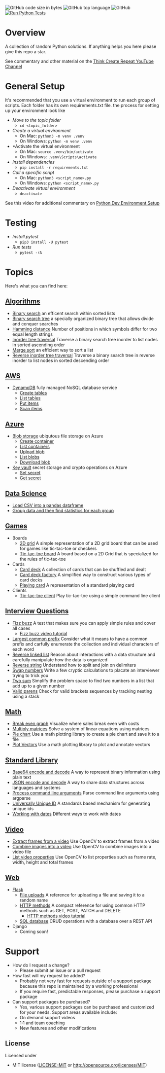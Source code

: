 ![GitHub code size in bytes](https://img.shields.io/github/languages/code-size/ccozad/python-playground)
![GitHub top language](https://img.shields.io/github/languages/top/ccozad/python-playground)
![GitHub](https://img.shields.io/github/license/ccozad/python-playground)
[![Run Python Tests](https://github.com/ccozad/python-playground/actions/workflows/pytest.yml/badge.svg)](https://github.com/ccozad/python-playground/actions/workflows/pytest.yml)

# Overview
 A collection of random Python solutions. If anything helps you here please give this repo a star.

 See commentary and other material on the [Think Create Repeat YouTube Channel](https://www.youtube.com/channel/UC1g9I6VprOjOn48jWC0mzmA)

# General Setup
It's recommended that you use a virtual environment to run each group of scripts. Each folder has its own requirements.txt file. the process for setting up your environment look like

 - *Move to the topic folder*
   - `cd <topic_folder>`
 - *Create a virtual environment*
   - On Mac: `python3 -m venv .venv`
   - On Windows: `python -m venv .venv`
 - *Activate the virtual environment
   - On Mac: `source .venv/bin/activate`
   - On Windows: `.venv\Scripts\activate`
 - *Install dependencies*
   - `pip install -r requirements.txt`
 - *Call a specific script*
   - On Mac: `python3 <script_name>.py`
   - On Windows: `python <script_name>.py`
 - *Deactivate virtual environment*
   - `deactivate`

See this video for additional commentary on [Python Dev Environment Setup](https://www.youtube.com/watch?v=tk5WHjVuC4Q)

# Testing

 - *Install pytest*
   - `pip3 install -U pytest`
 - *Run tests*
   - `pytest -rA`

# Topics
Here's what you can find here:

## [Algorithms](/algorithms/)
- [Binary search](/algorithms/binary_search_client.py) an efficent search within sorted lists
- [Binary search tree](/algorithms/binary_tree.py) a specially organized binary tree that allows divide and conquer searches
- [Hamming distance](/algorithms/hamming_distance.py) Number of positions in which symbols differ for two equal length strings
- [Inorder tree traversal](/algorithms/binary_search_tree_walker.py) Traverse a binary search tree inorder to list nodes in sorted ascending order
- [Merge sort](/algorithms/merge_sort_client.py) an efficient way to sort a list
- [Reverse inorder tree traversal](/algorithms/binary_search_tree_walker.py) Traverse a binary search tree in reverse inorder to list nodes in sorted descending order

## [AWS](/aws/)
 - [DynamoDB](/aws/dynamodb/) fully managed NoSQL database service
   - [Create tables](/aws/dynamodb/create_tables.py) 
   - [List tables](/aws/dynamodb/list_tables.py) 
   - [Put items](/aws/dynamodb/put_items.py)
   - [Scan items](/aws/dynamodb/scan_items.py)

## [Azure](/azure/)
 - [Blob storage](/azure/blob_storage/) ubiqutous file storage on Azure
   - [Create container](/azure/blob_storage/create_container.py) 
   - [List containers](/azure/blob_storage/list_containers.py) 
   - [Upload blob](/azure/blob_storage/upload_blob.py) 
   - [List blobs](/azure/blob_storage/list_blobs.py) 
   - [Download blob](/azure/blob_storage/download_blob.py)
 - [Key vault](/azure/key_vault/) secret storage and crypto operations on Azure
   - [Set secret](/azure/key_vault/set_secret.py)
   - [Get secret](/azure/key_vault/get_secret.py)

## [Data Science](/data_science/)
 - [Load CSV into a pandas dataframe](/data_science/load_csv.py) 
 - [Group data and then find statistics for each group](/data_science/stats_by_group.py)

## [Games](/games/)
 - Boards
   - [2D grid](/games/boards/grid_2d.py) A simple representation of a 2D grid board that can be used for games like tic-tac-toe or checkers
   - [Tic-tac-toe board](/games/boards/tic_tac_toe_board.py) A board based on a 2D Grid that is specialized for the rules of tic-tac-toe
 - Cards
   - [Card deck](/games/cards/card_deck.py) A collection of cards that can be shuffled and dealt
   - [Card deck factory](/games/cards/card_deck_factory.py) A simplified way to construct various types of card decks
   - [Playing card](/games/cards/playing_card.py) A representation of a standard playing card
 - Clients
   - [Tic-tac-toe client](/games/game_clients/tic_tac_toe_client.py) Play tic-tac-toe using a simple command line client

## [Interview Questions](/interview_questions/)
 - [Fizz buzz](/interview_questions/fizz_buzz.py) A test that makes sure you can apply simple rules and cover all cases
    - [Fizz buzz video tutorial](https://www.youtube.com/watch?v=8Kc7iAyuIkU)
 - [Largest common prefix](/interview_questions/largest_common_prefix.py) Consider what it means to have a common prefix and carfully enumerate the collection and individual characters of each word
 - [Reverse linked list](/interview_questions/reverse_linked_list.py) Reason about interactions with a data structure and carefully manipulate how the data is organized
 - [Reverse string](/nterview_questions/reverse_string) Understand how to split and join on delimiters 
 - [Swap numbers](/interview_questions/swap_numbers.py) Write a few cryptic calculations to placate an interviewer trying to trick you
 - [Two sum](/interview_questions/two_sum.py) Simplify the problem space to find two numbers in a list that add up to a given number
 - [Valid parens](/interview_questions/valid_parens.py) Check for valid brackets sequences by tracking nesting using a stack

## [Math](/math/)
 - [Break even graph](/math/break_even_chart.py) Visualize where sales break even with costs
 - [Multiply matrices](/math/multiply_matrices.py) Solve a system of linear equations using matrices
 - [Pie chart](/math/pie_chart.py) Use a math plotting library to create a pie chart and save it to a file
 - [Plot Vectors](/math/plot_vectors.py) Use a math plotting library to plot and annotate vectors


## [Standard Library](/standard_library/)
 - [Base64 encode and decode](/standard_library/base64_example.py) A way to represent binary information using plain text
 - [JSON encode and decode](/standard_library/json_example.py) A way to share data structures across languages and systems
 - [Process command line arguments](/standard_library/argparse_example.py) Parse command line arguments using argparse
 - [Universally Unique ID](/standard_library/uuid_example.py) A standards based mechanism for generating unique ids
 - [Working with dates](/standard_library/datetime_example.py) Different ways to work with dates

## [Video](/video/)
 - [Extract frames from a video](/video/extract_video_frames.py) Use OpenCV to extract frames from a video
 - [Combine images into a video](/video/video_from_images.py) Use OpenCV to combine images into a video file
 - [List video properties](/video/video_properties.py) Use OpenCV to list properties such as frame rate, width, height and total frames

## [Web](/web/)
 - [Flask](/web/flask/)
   - [File uploads](/web/flask/file_uploads/app.py) A reference for uploading a file and saving it to a random name
   - [HTTP methods](/web/flask/http_methods/app.py) A compact reference for using common HTTP methods such as GET, POST, PATCH and DELETE
      - [HTTP methods video tutorial](https://www.youtube.com/watch?v=8pZwHItj0tg)
   - [SQL database](/web/flask/sql_database/) CRUD operations with a database over a REST API
 - Django
   - Coming soon!

# Support
 - How do I request a change?
   - Please submit an issue or a pull request
 - How fast will my request be added?
   - Probably not very fast for requests outside of a support package because this repo is maintained by a working professional
   - If you require fast, predictable responses, please purchase a support package
 - Can support packages be purchased?
   - Yes, various support packages can be purchased and customized for your needs. Support areas available include:
   - On demand support videos
   - 1:1 and team coaching
   - New features and other modifications

## License

Licensed under

 - MIT license
   ([LICENSE-MIT](LICENSE-MIT) or http://opensource.org/licenses/MIT)